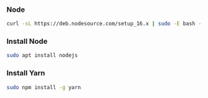### Node 
```bash
curl -sL https://deb.nodesource.com/setup_16.x | sudo -E bash - 
```

### Install Node

```bash
sudo apt install nodejs 
```

### Install Yarn
```bash
sudo npm install -g yarn
```

